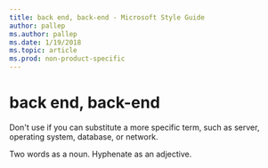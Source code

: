 ```yaml
---
title: back end, back-end - Microsoft Style Guide
author: pallep
ms.author: pallep
ms.date: 1/19/2018
ms.topic: article
ms.prod: non-product-specific
---
```


# back end, back-end

Don't use if you can substitute a more specific term, such as server, operating system, database, or network.

Two words as a noun. Hyphenate as an adjective.
